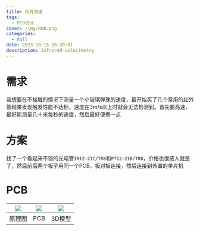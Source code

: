 ```yaml
---
title: 红外测速
tags:
  - PCB设计
cover: /img/RUN.png
categories:
  - null
date: 2023-10-15 16:20:01
description: Infrared-velocimetry
---
```

# 需求
我想要在不接触的情况下测量一个小玻璃弹珠的速度，最开始买了几个常用的红外管结果发现触发性能不达标，速度在3m/s以上时就会无法检测到。首先要高速，最好能测量几十米每秒的速度，然后最好便携一点

# 方案
找了一个看起来不错的光电管`IR12-21C/TR8`和`PT12-21B/TR8`，价格也很感人就是了，然后前后两个板子用同一个PCB，板对板连接，然后连接到外置的单片机

# PCB
| ![](微信截图_20231015162424.png)  | ![](微信截图_20231015162438.png)  | ![](微信截图_20231015162455.png)  |
| :------------: | :------------: | :------------: |
| 原理图  | PCB  | 3D模型  |
